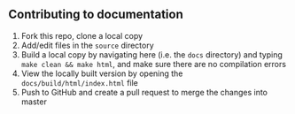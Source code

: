 ## Contributing to documentation

1) Fork this repo, clone a local copy
2) Add/edit files in the `source` directory
3) Build a local copy by navigating here (i.e. the `docs` directory) and typing `make clean && make html`, and make sure there are no compilation errors
4) View the locally built version by opening the `docs/build/html/index.html` file
5) Push to GitHub and create a pull request to merge the changes into master